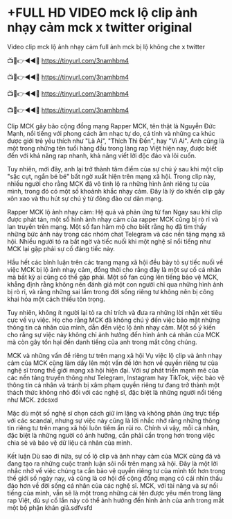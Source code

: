 # +FULL HD VIDEO mck lộ clip ảnh nhạy cảm mck x twitter original

Video clip mck lộ ảnh nhạy cảm full ảnh mck bị lộ không che x twitter

📺📱👉◄◄🔴 https://tinyurl.com/3namhbm4

📺📱👉◄◄🔴 https://tinyurl.com/3namhbm4

📺📱👉◄◄🔴 https://tinyurl.com/3namhbm4

📺📱👉◄◄🔴 https://tinyurl.com/3namhbm4


Clip MCK gây bão cộng đồng mạng Rapper MCK, tên thật là Nguyễn Đức Mạnh, nổi tiếng với phong cách âm nhạc tự do, cá tính và những ca khúc được giới trẻ yêu thích như "Là Ai", "Thích Thì Đến", hay "Vì Ai". Anh cũng là một trong những tên tuổi hàng đầu trong làng rap Việt hiện nay, được biết đến với khả năng rap nhanh, khả năng viết lời độc đáo và lôi cuốn.

Tuy nhiên, mới đây, anh lại trở thành tâm điểm của sự chú ý sau khi một clip "sặc cụt, ngắn bé bé" bất ngờ xuất hiện trên mạng xã hội. Trong clip này, nhiều người cho rằng MCK đã vô tình lộ ra những hình ảnh riêng tư của mình, trong đó có một số khoảnh khắc nhạy cảm. Đây là lý do khiến clip gây xôn xao và thu hút sự chú ý từ đông đảo cư dân mạng.

Rapper MCK lộ ảnh nhạy cảm: Hệ quả và phản ứng từ fan Ngay sau khi clip được phát tán, một số hình ảnh nhạy cảm của rapper MCK cũng bị rò rỉ và lan truyền trên mạng. Một số fan hâm mộ cho biết rằng họ đã tìm thấy những bức ảnh này trong các nhóm chat Telegram và các nền tảng mạng xã hội. Nhiều người tỏ ra bất ngờ và tiếc nuối khi một nghệ sĩ nổi tiếng như MCK lại gặp phải sự cố đáng tiếc này.

Hầu hết các bình luận trên các trang mạng xã hội đều bày tỏ sự tiếc nuối về việc MCK bị lộ ảnh nhạy cảm, đồng thời cho rằng đây là một sự cố cá nhân mà bất kỳ ai cũng có thể gặp phải. Một số fan cũng lên tiếng bảo vệ MCK, khẳng định rằng không nên đánh giá một con người chỉ qua những hình ảnh bị rò rỉ, và rằng những sai lầm trong đời sống riêng tư không nên bị công khai hóa một cách thiếu tôn trọng.

Tuy nhiên, không ít người lại tỏ ra chỉ trích và đưa ra những lời nhận xét tiêu cực về vụ việc. Họ cho rằng MCK đã không chú ý đến việc bảo mật những thông tin cá nhân của mình, dẫn đến việc lộ ảnh nhạy cảm. Một số ý kiến cho rằng sự việc này không chỉ ảnh hưởng đến hình ảnh cá nhân của MCK mà còn gây tổn hại đến danh tiếng của anh trong mắt công chúng.

MCK và những vấn đề riêng tư trên mạng xã hội Vụ việc lộ clip và ảnh nhạy cảm của MCK cũng làm dấy lên một vấn đề lớn hơn về quyền riêng tư của nghệ sĩ trong thế giới mạng xã hội hiện đại. Với sự phát triển mạnh mẽ của các nền tảng truyền thông như Telegram, Instagram hay TikTok, việc bảo vệ thông tin cá nhân và tránh bị xâm phạm quyền riêng tư đang trở thành một thách thức không nhỏ đối với các nghệ sĩ, đặc biệt là những người nổi tiếng như MCK. zdcsxd

Mặc dù một số nghệ sĩ chọn cách giữ im lặng và không phản ứng trực tiếp với các scandal, nhưng sự việc này cũng là lời nhắc nhở rằng những thông tin riêng tư trên mạng xã hội luôn tiềm ẩn rủi ro. Chính vì vậy, mỗi cá nhân, đặc biệt là những người có ảnh hưởng, cần phải cẩn trọng hơn trong việc chia sẻ và bảo vệ dữ liệu cá nhân của mình.

Kết luận Dù sao đi nữa, sự cố lộ clip và ảnh nhạy cảm của MCK cũng đã và đang tạo ra những cuộc tranh luận sôi nổi trên mạng xã hội. Đây là một lời nhắc nhở về việc chúng ta cần bảo vệ quyền riêng tư của mình tốt hơn trong thế giới số ngày nay, và cũng là cơ hội để cộng đồng mạng có cái nhìn thấu đáo hơn về đời sống cá nhân của các nghệ sĩ. MCK, với tài năng và sự nổi tiếng của mình, vẫn sẽ là một trong những cái tên được yêu mến trong làng rap Việt, dù sự cố lần này có thể ảnh hưởng đến hình ảnh của anh trong mắt một bộ phận khán giả.sdfvsfd
